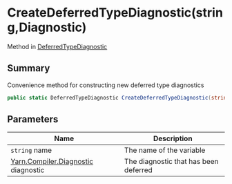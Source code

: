 # CreateDeferredTypeDiagnostic(string,Diagnostic)

Method in [DeferredTypeDiagnostic](./)

## Summary

Convenience method for constructing new deferred type diagnostics

```csharp
public static DeferredTypeDiagnostic CreateDeferredTypeDiagnostic(string name, Diagnostic diagnostic)
```

## Parameters

| Name                                                                | Description                           |
| ------------------------------------------------------------------- | ------------------------------------- |
| `string` name                                                       | The name of the variable              |
| [Yarn.Compiler.Diagnostic](../yarn.compiler.diagnostic/) diagnostic | The diagnostic that has been deferred |
